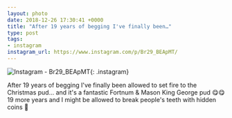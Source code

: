 ```yaml
---
layout: photo
date: 2018-12-26 17:30:41 +0000
title: "After 19 years of begging I've finally been…"
type: post
tags:
- instagram
instagram_url: https://www.instagram.com/p/Br29_BEApMT/
---
```


![Instagram - Br29_BEApMT](https://colinseymour.co.uk/img/Br29_BEApMT.jpg){: .instagram}

After 19 years of begging I've finally been allowed to set fire to the Christmas pud... and it's a fantastic Fortnum & Mason King George pud 😋😋 19 more years and I might be allowed to break people's teeth with hidden coins 🤣
